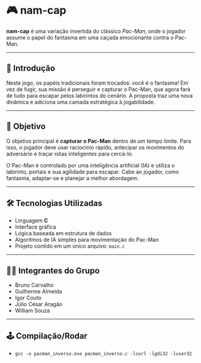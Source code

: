 # 🎮 nam-cap

**nam-cap** é uma variação invertida do clássico *Pac-Man*, onde o jogador assume o papel do fantasma em uma caçada emocionante contra o Pac-Man.

---

## 🧠 Introdução

Neste jogo, os papéis tradicionais foram trocados: você é o fantasma! Em vez de fugir, sua missão é perseguir e capturar o Pac-Man, que agora fará de tudo para escapar pelos labirintos do cenário. A proposta traz uma nova dinâmica e adiciona uma camada estratégica à jogabilidade.

---

## 🎯 Objetivo

O objetivo principal é **capturar o Pac-Man** dentro de um tempo limite. Para isso, o jogador deve usar raciocínio rápido, antecipar os movimentos do adversário e traçar rotas inteligentes para cercá-lo.

O Pac-Man é controlado por uma inteligência artificial (IA) e utiliza o labirinto, portais e sua agilidade para escapar. Cabe ao jogador, como fantasma, adaptar-se e planejar a melhor abordagem.

---

## 🛠️ Tecnologias Utilizadas

- Linguagem **C**
- Interface gráfica 
- Lógica baseada em estrutura de dados
- Algoritmos de IA simples para movimentação do Pac-Man
- Projeto contido em um único arquivo: `main.c`

---

## 👨‍💻 Integrantes do Grupo

- Bruno Carvalho  
- Guilherme Almeida  
- Igor Couto  
- Júlio César Aragão  
- William Souza  

---
## 🕹️ Compilação/Rodar

- `gcc -o pacman_inverso.exe pacman_inverso.c -lcurl -lgdi32 -luser32`


